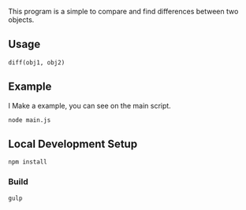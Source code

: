This program is a simple to compare and find differences between two objects.

## Usage
```
diff(obj1, obj2)
```

## Example 
I Make a example, you can see on the main script.
```
node main.js
```

## Local Development Setup
```
npm install
```

### Build 
```
gulp
```